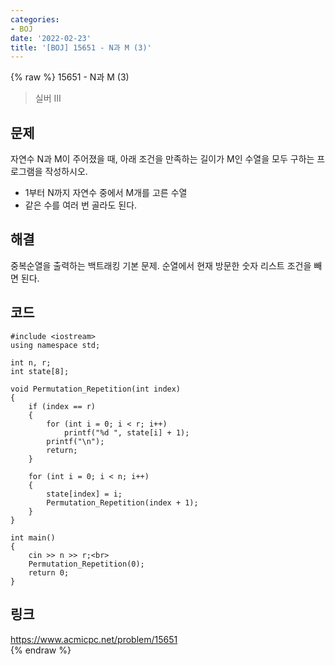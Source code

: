 ```yaml
---
categories:
- BOJ
date: '2022-02-23'
title: '[BOJ] 15651 - N과 M (3)'
---
```


{% raw %}
15651 - N과 M (3)

>실버 III

## 문제
자연수 N과 M이 주어졌을 때, 아래 조건을 만족하는 길이가 M인 수열을 모두 구하는 프로그램을 작성하시오.

-   1부터 N까지 자연수 중에서 M개를 고른 수열
-   같은 수를 여러 번 골라도 된다.

##  해결
중복순열을 출력하는 백트래킹 기본 문제. 순열에서 현재 방문한 숫자 리스트 조건을 빼면 된다.

## 코드
```
#include <iostream>
using namespace std;

int n, r;
int state[8];

void Permutation_Repetition(int index)
{
	if (index == r)
	{
		for (int i = 0; i < r; i++)
			printf("%d ", state[i] + 1);
		printf("\n");
		return;
	}

	for (int i = 0; i < n; i++)
	{
		state[index] = i;
		Permutation_Repetition(index + 1);
	}
}

int main()
{
	cin >> n >> r;<br>
	Permutation_Repetition(0);
	return 0;
}
```

## 링크
https://www.acmicpc.net/problem/15651<br>
{% endraw %}